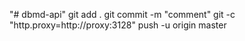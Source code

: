 "# dbmd-api" 
git add .
git commit -m "comment"
git -c "http.proxy=http://proxy:3128" push -u origin master
